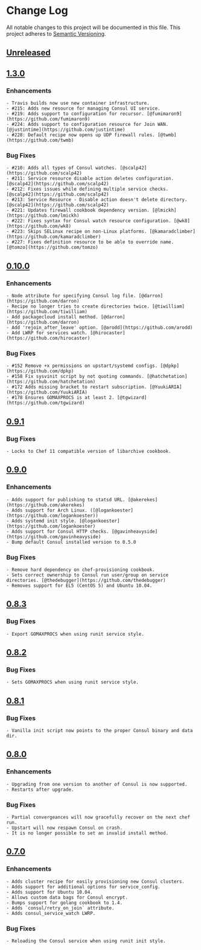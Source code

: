 # Change Log
All notable changes to this project will be documented in this file.
This project adheres to [Semantic Versioning](http://semver.org/).

## [Unreleased]

## [1.3.0]
### Enhancements
    - Travis builds now use new container infrastructure.
    - #215: Adds new resource for managing Consul UI service.
    - #219: Adds support to configuration for recursor. [@fumimaron9](https://github.com/fumimaron9)
    - #224: Adds support to configuration resource for Join WAN. [@justintime](https://github.com/justintime)
    - #228: Default recipe now opens up UDP firewall rules. [@twmb](https://github.com/twmb)
### Bug Fixes
    - #210: Adds all types of Consul watches. [@scalp42](https://github.com/scalp42)
    - #211: Service resource disable action deletes configuration. [@scalp42](https://github.com/scalp42)
    - #212: Fixes issues while defining multiple service checks. [@scalp42](https://github.com/scalp42)
    - #213: Service Resource - Disable action doesn't delete directory. [@scalp42](https://github.com/scalp42)
    - #221: Updates firewall cookbook dependency version. [@lmickh](https://github.com/lmickh)
    - #222: Fixes syntax for Consul watch resource configuration. [@wk8](https://github.com/wk8)
    - #223: Skips SELinux recipe on non-Linux platforms. [@kamaradclimber](https://github.com/kamaradclimber)
    - #227: Fixes definition resource to be able to override name. [@tomzo](https://github.com/tomzo)

## [0.10.0]
### Enhancements
    - Node attribute for specifying Consul log file. [@darron](https://github.com/darron)
    - Recipe no longer tries to create directories twice. [@tiwilliam](https://github.com/tiwilliam)
    - Add packagecloud install method. [@darron](https://github.com/darron)
    - Add 'rejoin_after_leave' option. [@arodd](https://github.com/arodd)
    - Add LWRP for services watch. [@hirocaster](https://github.com/hirocaster)
### Bug Fixes
    - #152 Remove +x permissions on upstart/systemd configs. [@dpkp](https://github.com/dpkp)
    - #158 Fix sysvinit script by not quoting commands. [@hatchetation](https://github.com/hatchetation)
    - #172 Adds missing bracket to restart subscription. [@YuukiARIA](https://github.com/YuukiARIA)
    - #178 Ensures GOMAXPROCS is at least 2. [@tgwizard](https://github.com/tgwizard)

## [0.9.1]
### Bug Fixes
    - Locks to Chef 11 compatible version of libarchive cookbook.

## [0.9.0]
### Enhancements
    - Adds support for publishing to statsd URL. [@akerekes](https://github.com/akerekes)
    - Adds support for Arch Linux. ([@logankoester](https://github.com/logankoester))
    - Adds systemd init style. [@logankoester](https://github.com/logankoester)
    - Adds support for Consul HTTP checks. [@gavinheavyside](https://github.com/gavinheavyside)
    - Bump default Consul installed version to 0.5.0
### Bug Fixes
    - Remove hard dependency on chef-provisioning cookbook.
    - Sets correct ownership to Consul run user/group on service directories. [@thedebugger](https://github.com/thedebugger)
    - Removes support for EL5 (CentOS 5) and Ubuntu 10.04.

## [0.8.3]
### Bug Fixes
    - Export GOMAXPROCS when using runit service style.

## [0.8.2]
### Bug Fixes
    - Sets GOMAXPROCS when using runit service style.

## [0.8.1]
### Bug Fixes
    - Vanilla init script now points to the proper Consul binary and data dir.

## [0.8.0]
### Enhancements
    - Upgrading from one version to another of Consul is now supported.
    - Restarts after upgrade.
### Bug Fixes
    - Partial convergeances will now gracefully recover on the next chef run.
    - Upstart will now respawn Consul on crash.
    - It is no longer possible to set an invalid install method.

## [0.7.0]
### Enhancements
    - Adds cluster recipe for easily provisioning new Consul clusters.
    - Adds support for additional options for service_config.
    - Adds support for Ubuntu 10.04.
    - Allows custom data bags for Consul encrypt.
    - Bumps support for golang cookbook to 1.4.
    - Adds `consul/retry_on_join` attribute.
    - Adds consul_service_watch LWRP.
### Bug Fixes
    - Reloading the Consul service when using runit init style.

[Unreleased]: https://github.com/johnbellone/consul-cookbook/compare/v1.3.0...HEAD
[1.3.0]: https://github.com/johnbellone/consul-cookbook/compare/v1.3.0...HEAD
[0.10.0]: https://github.com/johnbellone/consul-cookbook/compare/v0.10.0...HEAD
[0.9.1]: https://github.com/johnbellone/consul-cookbook/compare/v0.9.1...HEAD
[0.9.0]: https://github.com/johnbellone/consul-cookbook/compare/v0.9.0...HEAD
[0.8.3]: https://github.com/johnbellone/consul-cookbook/compare/v0.8.3...HEAD
[0.8.2]: https://github.com/johnbellone/consul-cookbook/compare/v0.8.2...HEAD
[0.8.1]: https://github.com/johnbellone/consul-cookbook/compare/v0.8.1...HEAD
[0.8.0]: https://github.com/johnbellone/consul-cookbook/compare/v0.8.0...HEAD
[0.7.0]: https://github.com/johnbellone/consul-cookbook/compare/v0.7.0...HEAD

[1]: http://consul.io
[2]: https://github.com/reset
[3]: https://github.com/sethvargo/chefspec
[4]: http://acrmp.github.io/foodcritic/
[5]: https://github.com/romesh-mccullough
[6]: https://github.com/bbatsov/rubocop
[7]: https://github.com/opscode/chef-provisioning
[8]: http://www.consul.io/docs/commands/watch.html
[9]: https://github.com/ericfode
